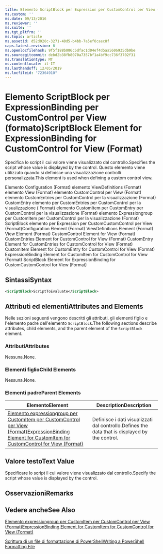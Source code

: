 ```yaml
---
title: Elemento ScriptBlock per Expression per CustomControl per View (Format) | Microsoft Docs
ms.custom: ''
ms.date: 09/13/2016
ms.reviewer: ''
ms.suite: ''
ms.tgt_pltfrm: ''
ms.topic: article
ms.assetid: d52d020c-3271-40d5-b4bb-7a5ef0caec8f
caps.latest.revision: 6
ms.openlocfilehash: 9f5f188b006c5dfac1d04ef4d5aa5606935db9be
ms.sourcegitcommit: debd2b38fb8070a7357bf1a4bf9cc736f3702f31
ms.translationtype: MT
ms.contentlocale: it-IT
ms.lasthandoff: 12/05/2019
ms.locfileid: "72364910"
---
```

# <a name="scriptblock-element-for-expressionbinding-for-customcontrol-for-view-format"></a><span data-ttu-id="24943-102">Elemento ScriptBlock per ExpressionBinding per CustomControl per View (formato)</span><span class="sxs-lookup"><span data-stu-id="24943-102">ScriptBlock Element for ExpressionBinding for CustomControl for View (Format)</span></span>

<span data-ttu-id="24943-103">Specifica lo script il cui valore viene visualizzato dal controllo.</span><span class="sxs-lookup"><span data-stu-id="24943-103">Specifies the script whose value is displayed by the control.</span></span> <span data-ttu-id="24943-104">Questo elemento viene utilizzato quando si definisce una visualizzazione controlli personalizzata.</span><span class="sxs-lookup"><span data-stu-id="24943-104">This element is used when defining a custom control view.</span></span>

<span data-ttu-id="24943-105">Elemento Configuration (Format) elemento ViewDefinitions (Format) elemento View (Format) elemento CustomControl per View (Format) elemento CustomEntries per CustomControl per la visualizzazione (Format) CustomEntry elemento per CustomEntries per CustomControl per la visualizzazione ( Format) elemento CustomItem per CustomEntry per CustomControl per la visualizzazione (Format) elemento Expressiongroup per CustomItem per CustomControl per la visualizzazione (Format) ScriptBlock elemento per Expression per CustomCustomControl per View (Format)</span><span class="sxs-lookup"><span data-stu-id="24943-105">Configuration Element (Format) ViewDefinitions Element (Format) View Element (Format) CustomControl Element for View (Format) CustomEntries Element for CustomControl for View (Format) CustomEntry Element for CustomEntries for CustomControl for View (Format) CustomItem Element for CustomEntry for CustomControl for View (Format) ExpressionBinding Element for CustomItem for CustomControl for View (Format) ScriptBlock Element for ExpressionBinding for CustomCustomControl for View (Format)</span></span>

## <a name="syntax"></a><span data-ttu-id="24943-106">Sintassi</span><span class="sxs-lookup"><span data-stu-id="24943-106">Syntax</span></span>

```xml
<ScriptBlock>ScriptToEvaluate</ScriptBlock>
```

## <a name="attributes-and-elements"></a><span data-ttu-id="24943-107">Attributi ed elementi</span><span class="sxs-lookup"><span data-stu-id="24943-107">Attributes and Elements</span></span>

<span data-ttu-id="24943-108">Nelle sezioni seguenti vengono descritti gli attributi, gli elementi figlio e l'elemento padre dell'elemento `ScriptBlock`.</span><span class="sxs-lookup"><span data-stu-id="24943-108">The following sections describe attributes, child elements, and the parent element of the `ScriptBlock` element.</span></span>

### <a name="attributes"></a><span data-ttu-id="24943-109">Attributi</span><span class="sxs-lookup"><span data-stu-id="24943-109">Attributes</span></span>

<span data-ttu-id="24943-110">Nessuna.</span><span class="sxs-lookup"><span data-stu-id="24943-110">None.</span></span>

### <a name="child-elements"></a><span data-ttu-id="24943-111">Elementi figlio</span><span class="sxs-lookup"><span data-stu-id="24943-111">Child Elements</span></span>

<span data-ttu-id="24943-112">Nessuna.</span><span class="sxs-lookup"><span data-stu-id="24943-112">None.</span></span>

### <a name="parent-elements"></a><span data-ttu-id="24943-113">Elementi padre</span><span class="sxs-lookup"><span data-stu-id="24943-113">Parent Elements</span></span>

|<span data-ttu-id="24943-114">Elemento</span><span class="sxs-lookup"><span data-stu-id="24943-114">Element</span></span>|<span data-ttu-id="24943-115">Description</span><span class="sxs-lookup"><span data-stu-id="24943-115">Description</span></span>|
|-------------|-----------------|
|[<span data-ttu-id="24943-116">Elemento expressiongroup per CustomItem per CustomControl per View (Format)</span><span class="sxs-lookup"><span data-stu-id="24943-116">ExpressionBinding Element for CustomItem for CustomControl for View (Format)</span></span>](./expressionbinding-element-for-customitem-for-customcontrol-for-view-format.md)|<span data-ttu-id="24943-117">Definisce i dati visualizzati dal controllo.</span><span class="sxs-lookup"><span data-stu-id="24943-117">Defines the data that is displayed by the control.</span></span>|

## <a name="text-value"></a><span data-ttu-id="24943-118">Valore testo</span><span class="sxs-lookup"><span data-stu-id="24943-118">Text Value</span></span>

<span data-ttu-id="24943-119">Specificare lo script il cui valore viene visualizzato dal controllo.</span><span class="sxs-lookup"><span data-stu-id="24943-119">Specify the script whose value is displayed by the control.</span></span>

## <a name="remarks"></a><span data-ttu-id="24943-120">Osservazioni</span><span class="sxs-lookup"><span data-stu-id="24943-120">Remarks</span></span>

## <a name="see-also"></a><span data-ttu-id="24943-121">Vedere anche</span><span class="sxs-lookup"><span data-stu-id="24943-121">See Also</span></span>

[<span data-ttu-id="24943-122">Elemento expressiongroup per CustomItem per CustomControl per View (Format)</span><span class="sxs-lookup"><span data-stu-id="24943-122">ExpressionBinding Element for CustomItem for CustomControl for View (Format)</span></span>](./expressionbinding-element-for-customitem-for-customcontrol-for-view-format.md)

[<span data-ttu-id="24943-123">Scrittura di un file di formattazione di PowerShell</span><span class="sxs-lookup"><span data-stu-id="24943-123">Writing a PowerShell Formatting File</span></span>](./writing-a-powershell-formatting-file.md)
